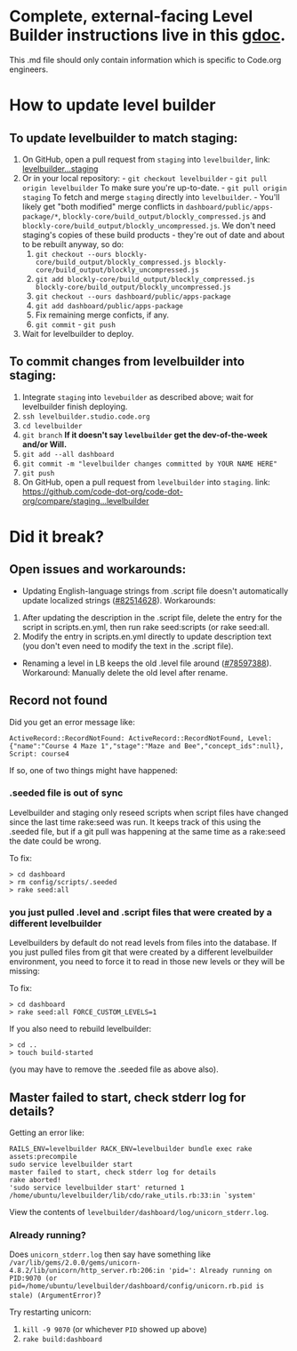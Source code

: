 # Complete, external-facing Level Builder instructions live in this  [gdoc](https://docs.google.com/a/code.org/document/d/1HcYloRHibxk0Axnuw3A3w_Ht3AEmBHO0IUCaYFfs838/edit#heading=h.ihuilew1afmk).
This .md file should only contain information which is specific to Code.org engineers.

# How to update level builder

## To update levelbuilder to match staging:

1. On GitHub, open a pull request from `staging` into `levelbuilder`, link: [levelbuilder...staging](https://github.com/code-dot-org/code-dot-org/compare/levelbuilder...staging?expand=1)
  1. Or in your local repository:
    - `git checkout levelbuilder`
    - `git pull origin levelbuilder` To make sure you're up-to-date.
    - `git pull origin staging` To fetch and merge `staging` directly into `levelbuilder`.
    - You'll likely get "both modified" merge conflicts in `dashboard/public/apps-package/*`, `blockly-core/build_output/blockly_compressed.js` and `blockly-core/build_output/blockly_uncompressed.js`. We don't need staging's copies of these build products - they're out of date and about to be rebuilt anyway, so do:
      1. `git checkout --ours blockly-core/build_output/blockly_compressed.js blockly-core/build_output/blockly_uncompressed.js`
      1. `git add blockly-core/build_output/blockly_compressed.js blockly-core/build_output/blockly_uncompressed.js`
      1. `git checkout --ours dashboard/public/apps-package`
      1. `git add dashboard/public/apps-package`
      1. Fix remaining merge conficts, if any.
      1. `git commit`
    - `git push`
1. Wait for levelbuilder to deploy.

## To commit changes from levelbuilder into staging:

1. Integrate `staging` into `levebuilder` as described above; wait for levelbuilder finish deploying.
1. `ssh levelbuilder.studio.code.org`
1. `cd levelbuilder`
1. `git branch` **If it doesn't say `levelbuilder` get the dev-of-the-week and/or Will.**
1. `git add --all dashboard`
1. `git commit -m "levelbuilder changes committed by YOUR NAME HERE"`
1. `git push`
1. On GitHub, open a pull request from `levelbuilder` into `staging`. link: https://github.com/code-dot-org/code-dot-org/compare/staging...levelbuilder

# Did it break?

## Open issues and workarounds:

- Updating English-language strings from .script file doesn't automatically update localized strings ([#82514628](https://www.pivotaltracker.com/story/show/82514628)). Workarounds:
 1. After updating the description in the .script file, delete the entry for the script in scripts.en.yml, then run rake seed:scripts (or rake seed:all.
 1. Modify the entry in scripts.en.yml directly to update description text (you don't even need to modify the text in the .script file).
- Renaming a level in LB keeps the old .level file around ([#78597388](https://www.pivotaltracker.com/story/show/78597388)). Workaround: Manually delete the old level after rename.

## Record not found

Did you get an error message like:

````
ActiveRecord::RecordNotFound: ActiveRecord::RecordNotFound, Level: {"name":"Course 4 Maze 1","stage":"Maze and Bee","concept_ids":null}, Script: course4
````

If so, one of two things might have happened:

### .seeded file is out of sync

Levelbuilder and staging only reseed scripts when script files have
changed since the last time rake:seed was run. It keeps track of this
using the .seeded file, but if a git pull was happening at the same
time as a rake:seed the date could be wrong.

To fix:

````
> cd dashboard
> rm config/scripts/.seeded
> rake seed:all
````

### you just pulled .level and .script files that were created by a different levelbuilder

Levelbuilders by default do not read levels from files into the
database. If you just pulled files from git that were created by a
different levelbuilder environment, you need to force it to read in
those new levels or they will be missing:

To fix:

````
> cd dashboard
> rake seed:all FORCE_CUSTOM_LEVELS=1
````

If you also need to rebuild levelbuilder:
````
> cd ..
> touch build-started
````

(you may have to remove the .seeded file as above also).

## Master failed to start, check stderr log for details?

Getting an error like:

```
RAILS_ENV=levelbuilder RACK_ENV=levelbuilder bundle exec rake assets:precompile
sudo service levelbuilder start
master failed to start, check stderr log for details
rake aborted!
'sudo service levelbuilder start' returned 1
/home/ubuntu/levelbuilder/lib/cdo/rake_utils.rb:33:in `system'
```

View the contents of `levelbuilder/dashboard/log/unicorn_stderr.log`.

### Already running?

Does `unicorn_stderr.log` then say have something like `/var/lib/gems/2.0.0/gems/unicorn-4.8.2/lib/unicorn/http_server.rb:206:in 'pid=': Already running on PID:9070 (or pid=/home/ubuntu/levelbuilder/dashboard/config/unicorn.rb.pid is stale) (ArgumentError)`?

Try restarting unicorn:

1. `kill -9 9070` (or whichever `PID` showed up above)
1. `rake build:dashboard`
